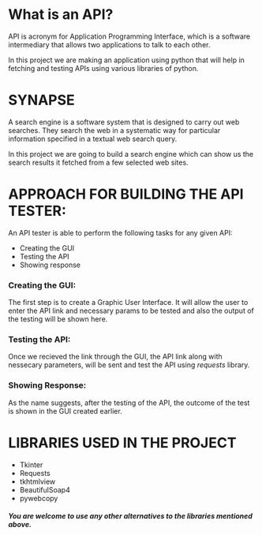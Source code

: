 <!-- 
1. What is project about
2. libraries used
3. what is api 
-->
# **What is an API?**

API is acronym  for Application Programming Interface, which is a software intermediary that allows two applications to talk to each other.

In this project we are making an application using python that will help in fetching and testing APIs using various libraries of python.

# **SYNAPSE**

A search engine is a software system that is designed to carry out web searches. They search the web in a systematic way  for particular information specified in a textual web search query.

In this project we are going to build a search engine which can show us the search results it fetched from a few selected web sites.



# **APPROACH FOR BUILDING THE API TESTER:** 

An API tester is able to perform the following tasks for any given API:
- Creating the GUI
- Testing the API 
- Showing response 


### Creating the GUI:
The first step is to create a Graphic User Interface. It will allow the user to enter the API link and necessary params to be tested and also the output of the testing will be shown here.

### Testing the API:
Once we recieved the link through the GUI, the API link along with nessecary parameters, will be sent and test the API using *requests* library. 

### Showing Response:
As the name suggests, after the testing of the API, the outcome of the test is shown in the GUI created earlier.



# **LIBRARIES USED IN THE PROJECT**
- Tkinter
- Requests
- tkhtmlview
- BeautifulSoap4
- pywebcopy


##### You are welcome to use any other alternatives to the libraries mentioned above.



